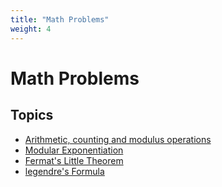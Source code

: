 ```yaml
---
title: "Math Problems"
weight: 4
---
```


# Math Problems

## Topics
- [Arithmetic, counting and modulus operations](arithmetic-counting-and-modulus/)
- [Modular Exponentiation](modular-exponentiation/)
- [Fermat's Little Theorem](fermats-little-theorem/)
- [legendre's Formula](legendres-formula/)
